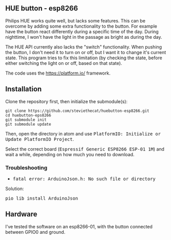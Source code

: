 ## HUE button - esp8266

Philips HUE works quite well, but lacks some features. This can be overcome
by adding some extra functionality to the button. For example have the button
react differently during a specific time of the day. During nighttime, I won't
have the light in the passage as bright as during the day. 

The HUE API currently also lacks the "switch" functionality. When pushing the
button, I don't need it to turn on or off, but I want it to change it's current
state. This program tries to fix this limitation (by checking the state, before
either switching the light on or off, based on that state). 

The code uses the https://platform.io/ framework. 

## Installation

Clone the repository first, then initialize the submodule(s):

    git clone https://github.com/steviethecat/huebutton-esp8266.git
    cd huebutton-eps8266
    git submodule init
    git submodule update 

Then, open the directory in atom and use <tt>PlatformIO: Initialize or Update PlatformIO Project</tt>. 

Select the correct board (<tt>Espressif Generic ESP8266 ESP-01 1M</tt>) and 
wait a while, depending on how much you need to download. 
    

### Troubleshooting

* <tt>fatal error: ArduinoJson.h: No such file or directory</tt>

Solution:

<pre>
pio lib install ArduinoJson
</pre>

## Hardware

I've tested the software on an esp8266-01, with the button connected between
GPIO0 and ground. 

